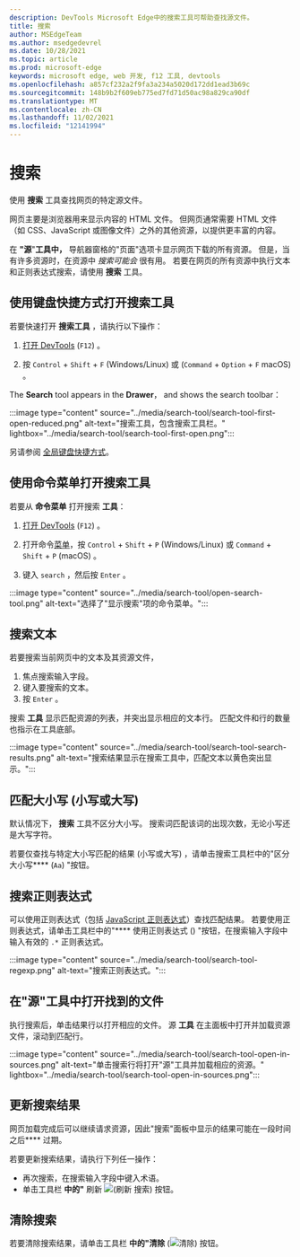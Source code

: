 ```yaml
---
description: DevTools Microsoft Edge中的搜索工具可帮助查找源文件。
title: 搜索
author: MSEdgeTeam
ms.author: msedgedevrel
ms.date: 10/28/2021
ms.topic: article
ms.prod: microsoft-edge
keywords: microsoft edge, web 开发, f12 工具, devtools
ms.openlocfilehash: a857cf232a2f9fa3a234a5020d172dd1ead3b69c
ms.sourcegitcommit: 148b9b2f609eb775ed7fd71d50ac98a829ca90df
ms.translationtype: MT
ms.contentlocale: zh-CN
ms.lasthandoff: 11/02/2021
ms.locfileid: "12141994"
---
```

# <a name="search"></a>搜索

使用 **搜索** 工具查找网页的特定源文件。

网页主要是浏览器用来显示内容的 HTML 文件。  但网页通常需要 HTML 文件（如 CSS、JavaScript 或图像文件）之外的其他资源，以提供更丰富的内容。

在 **"源**"**工具中，** 导航器窗格[](../sources/index.md#using-the-navigator-pane-to-select-files)的"页面"选项卡显示网页下载的所有资源。  但是，当有许多资源时，在资源中 _搜索可能会_ 很有用。  若要在网页的所有资源中执行文本和正则表达式搜索，请使用 **搜索** 工具。


<!-- ====================================================================== -->
## <a name="open-the-search-tool-by-using-a-keyboard-shortcut"></a>使用键盘快捷方式打开搜索工具

若要快速打开 **搜索工具** ，请执行以下操作：

1.  [打开 DevTools](../open/index.md) (`F12`) 。

1.  按 `Control` + `Shift` + `F` (Windows/Linux) 或 (`Command` + `Option` + `F` macOS) 。

The **Search** tool appears in the **Drawer**， and shows the search toolbar：

:::image type="content" source="../media/search-tool/search-tool-first-open-reduced.png" alt-text="搜索工具，包含搜索工具栏。" lightbox="../media/search-tool/search-tool-first-open.png":::

另请参阅 [全局键盘快捷方式](../shortcuts/index.md#global-keyboard-shortcuts)。


<!-- ====================================================================== -->
## <a name="open-the-search-tool-by-using-the-command-menu"></a>使用命令菜单打开搜索工具

若要从 **命令菜单** 打开搜索 **工具**：

1.  [打开 DevTools](../open/index.md) (`F12`) 。

1.  打开命令[菜单](../command-menu/index.md)，按 `Control` + `Shift` + `P` (Windows/Linux) 或 `Command` + `Shift` + `P` (macOS) 。

1.  键入 `search` ，然后按 `Enter` 。

:::image type="content" source="../media/search-tool/open-search-tool.png" alt-text="选择了&quot;显示搜索&quot;项的命令菜单。":::


<!-- ====================================================================== -->
## <a name="search-for-text"></a>搜索文本

若要搜索当前网页中的文本及其资源文件，

1. 焦点搜索输入字段。
1. 键入要搜索的文本。
1. 按 `Enter` 。

搜索 **工具** 显示匹配资源的列表，并突出显示相应的文本行。  匹配文件和行的数量也指示在工具底部。

:::image type="content" source="../media/search-tool/search-tool-search-results.png" alt-text="搜索结果显示在搜索工具中，匹配文本以黄色突出显示。":::

<!-- The search results are pretty-printed. -->


<!-- ====================================================================== -->
## <a name="match-case-lowercase-or-uppercase-characters"></a>匹配大小写 (小写或大写) 

默认情况下， **搜索** 工具不区分大小写。  搜索词匹配该词的出现次数，无论小写还是大写字符。

若要仅查找与特定大小写匹配的结果 (小写或大写) ，请单击搜索工具栏中的"区分大小写**** (`Aa`) "按钮。


<!-- ====================================================================== -->
## <a name="search-for-regular-expressions"></a>搜索正则表达式

可以使用正则表达式（包括 [JavaScript 正则表达式](https://developer.mozilla.org/en-US/docs/Web/JavaScript/Guide/Regular_Expressions)）查找匹配结果。  若要使用正则表达式，请单击工具栏中的"**** 使用正则表达式 () "按钮，在搜索输入字段中输入有效的 `.*` 正则表达式。

:::image type="content" source="../media/search-tool/search-tool-regexp.png" alt-text="搜索正则表达式。":::


<!-- ====================================================================== -->
## <a name="open-a-found-file-in-the-sources-tool"></a>在"源"工具中打开找到的文件

执行搜索后，单击结果行以打开相应的文件。  源 **工具** 在主面板中打开并加载资源文件，滚动到匹配行。

:::image type="content" source="../media/search-tool/search-tool-open-in-sources.png" alt-text="单击搜索行将打开&quot;源&quot;工具并加载相应的资源。" lightbox="../media/search-tool/search-tool-open-in-sources.png":::


<!-- ====================================================================== -->
## <a name="update-search-results"></a>更新搜索结果

网页加载完成后可以继续请求资源，因此"搜索"面板中显示的结果可能在一段时间之后**** 过期。

若要更新搜索结果，请执行下列任一操作：
*  再次搜索，在搜索输入字段中键入术语。
*  单击工具栏 **中的"** 刷新 ![ (刷新 ](../media/search-tool/search-tool-refresh.png) 搜索) 按钮。


<!-- ====================================================================== -->
## <a name="clear-a-search"></a>清除搜索

若要清除搜索结果，请单击工具栏 **中的"清除** (![ 清除) ](../media/search-tool/search-tool-clear.png) 按钮。
